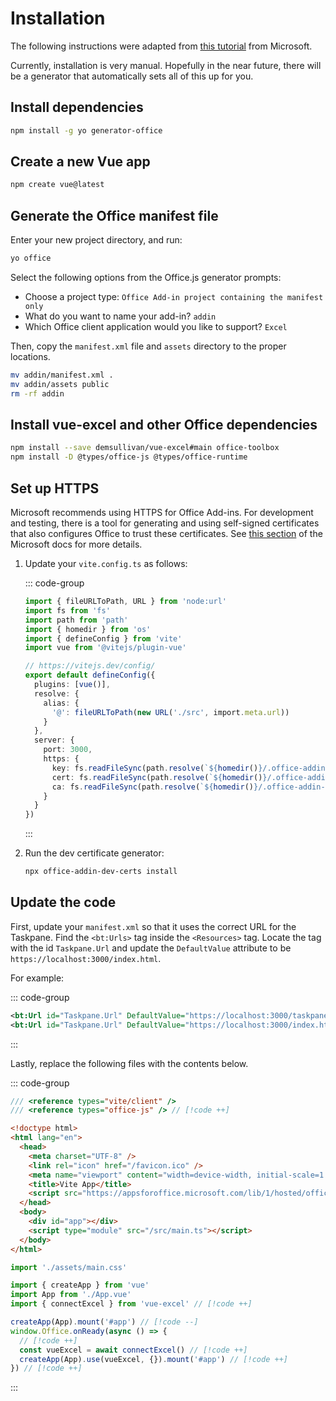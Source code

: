 # Installation

The following instructions were adapted from [this tutorial](https://learn.microsoft.com/en-us/office/dev/add-ins/quickstarts/excel-quickstart-vue) from Microsoft.

Currently, installation is very manual. Hopefully in the near future, there will be a generator that automatically sets all of this up for you.

## Install dependencies

```bash
npm install -g yo generator-office
```

## Create a new Vue app

```bash
npm create vue@latest
```

## Generate the Office manifest file

Enter your new project directory, and run:

```bash
yo office
```

Select the following options from the Office.js generator prompts:

- Choose a project type: `Office Add-in project containing the manifest only`
- What do you want to name your add-in? `addin`
- Which Office client application would you like to support? `Excel`

Then, copy the `manifest.xml` file and `assets` directory to the proper locations.

```bash
mv addin/manifest.xml .
mv addin/assets public
rm -rf addin
```

## Install vue-excel and other Office dependencies

```bash
npm install --save demsullivan/vue-excel#main office-toolbox
npm install -D @types/office-js @types/office-runtime
```

## Set up HTTPS

Microsoft recommends using HTTPS for Office Add-ins. For development and testing, there is a tool for
generating and using self-signed certificates that also configures Office to trust these certificates.
See [this section](https://learn.microsoft.com/en-us/office/dev/add-ins/quickstarts/excel-quickstart-vue?view=excel-js-preview#secure-the-app)
of the Microsoft docs for more details.

1. Update your `vite.config.ts` as follows:

   ::: code-group

   ```typescript [vite.config.ts]
   import { fileURLToPath, URL } from 'node:url'
   import fs from 'fs'
   import path from 'path'
   import { homedir } from 'os'
   import { defineConfig } from 'vite'
   import vue from '@vitejs/plugin-vue'

   // https://vitejs.dev/config/
   export default defineConfig({
     plugins: [vue()],
     resolve: {
       alias: {
         '@': fileURLToPath(new URL('./src', import.meta.url))
       }
     },
     server: {
       port: 3000,
       https: {
         key: fs.readFileSync(path.resolve(`${homedir()}/.office-addin-dev-certs/localhost.key`)),
         cert: fs.readFileSync(path.resolve(`${homedir()}/.office-addin-dev-certs/localhost.crt`)),
         ca: fs.readFileSync(path.resolve(`${homedir()}/.office-addin-dev-certs/ca.crt`))
       }
     }
   })
   ```

   :::

2. Run the dev certificate generator:

   ```bash
   npx office-addin-dev-certs install
   ```

## Update the code

First, update your `manifest.xml` so that it uses the correct URL for the Taskpane. Find the `<bt:Urls>` tag inside the `<Resources>` tag. Locate the tag with the id `Taskpane.Url` and update the `DefaultValue` attribute to be `https://localhost:3000/index.html`.

For example:

::: code-group

```xml [manifest.xml]
<bt:Url id="Taskpane.Url" DefaultValue="https://localhost:3000/taskpane.html" /> // [!code --]
<bt:Url id="Taskpane.Url" DefaultValue="https://localhost:3000/index.html" /> // [!code ++]
```

:::

Lastly, replace the following files with the contents below.

::: code-group

```typescript [env.d.ts]
/// <reference types="vite/client" />
/// <reference types="office-js" /> // [!code ++]
```

```html [index.html]
<!doctype html>
<html lang="en">
  <head>
    <meta charset="UTF-8" />
    <link rel="icon" href="/favicon.ico" />
    <meta name="viewport" content="width=device-width, initial-scale=1.0" />
    <title>Vite App</title>
    <script src="https://appsforoffice.microsoft.com/lib/1/hosted/office.js"></script> // [!code ++]
  </head>
  <body>
    <div id="app"></div>
    <script type="module" src="/src/main.ts"></script>
  </body>
</html>
```

```typescript [src/main.ts]
import './assets/main.css'

import { createApp } from 'vue'
import App from './App.vue'
import { connectExcel } from 'vue-excel' // [!code ++]

createApp(App).mount('#app') // [!code --]
window.Office.onReady(async () => {
  // [!code ++]
  const vueExcel = await connectExcel() // [!code ++]
  createApp(App).use(vueExcel, {}).mount('#app') // [!code ++]
}) // [!code ++]
```

:::
